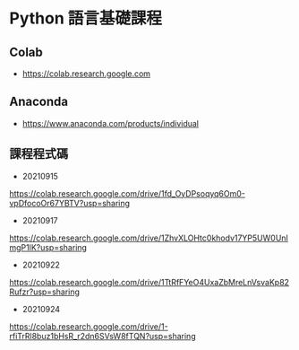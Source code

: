 # Python 語言基礎課程

## Colab
- https://colab.research.google.com

## Anaconda 
- https://www.anaconda.com/products/individual

## 課程程式碼

- 20210915

https://colab.research.google.com/drive/1fd_OyDPsoqyq6Om0-vpDfocoOr67YBTV?usp=sharing

- 20210917

https://colab.research.google.com/drive/1ZhvXLOHtc0khodv17YP5UW0UnImgP1lK?usp=sharing

- 20210922

https://colab.research.google.com/drive/1TtRfFYeO4UxaZbMreLnVsvaKp82Rufzr?usp=sharing

- 20210924

https://colab.research.google.com/drive/1-rfiTrRl8buz1bHsR_r2dn6SVsW8fTQN?usp=sharing
